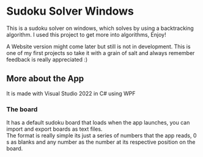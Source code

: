 # Sudoku Solver Windows

This is a sudoku solver on windows, which solves by using a backtracking algorithm. I used this project to get more into algorithms, Enjoy!  
  
A Website version might come later but still is not in development. This is one of my first projects so take it with a grain of salt and always remember feedback is really appreciated :)  
  
## More about the App

It is made with Visual Studio 2022 in C# using WPF  
  
### The board
It has a default sudoku board that loads when the app launches, you can import and export boards as text files.  
The format is really simple its just a series of numbers that the app reads, 0 s as blanks and any number as the number at its respective position on the board.
